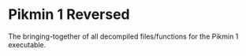 # Pikmin 1 Reversed
 The bringing-together of all decompiled files/functions for the Pikmin 1 executable.

